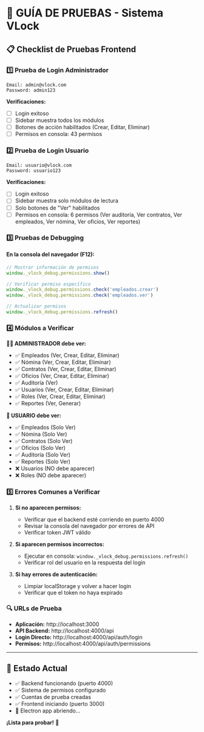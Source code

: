 # 🧪 GUÍA DE PRUEBAS - Sistema VLock

## 📋 Checklist de Pruebas Frontend

### 1️⃣ **Prueba de Login Administrador**
```
Email: admin@vlock.com
Password: admin123
```

**Verificaciones:**
- [ ] Login exitoso
- [ ] Sidebar muestra todos los módulos
- [ ] Botones de acción habilitados (Crear, Editar, Eliminar)
- [ ] Permisos en consola: 43 permisos

### 2️⃣ **Prueba de Login Usuario**
```
Email: usuario@vlock.com
Password: usuario123
```

**Verificaciones:**
- [ ] Login exitoso
- [ ] Sidebar muestra solo módulos de lectura
- [ ] Solo botones de "Ver" habilitados
- [ ] Permisos en consola: 6 permisos (Ver auditoría, Ver contratos, Ver empleados, Ver nómina, Ver oficios, Ver reportes)

### 3️⃣ **Pruebas de Debugging**

#### En la consola del navegador (F12):
```javascript
// Mostrar información de permisos
window._vlock_debug.permissions.show()

// Verificar permiso específico
window._vlock_debug.permissions.check('empleados.crear')
window._vlock_debug.permissions.check('empleados.ver')

// Actualizar permisos
window._vlock_debug.permissions.refresh()
```

### 4️⃣ **Módulos a Verificar**

**👨‍💼 ADMINISTRADOR debe ver:**
- ✅ Empleados (Ver, Crear, Editar, Eliminar)
- ✅ Nómina (Ver, Crear, Editar, Eliminar)
- ✅ Contratos (Ver, Crear, Editar, Eliminar)
- ✅ Oficios (Ver, Crear, Editar, Eliminar)
- ✅ Auditoría (Ver)
- ✅ Usuarios (Ver, Crear, Editar, Eliminar)
- ✅ Roles (Ver, Crear, Editar, Eliminar)
- ✅ Reportes (Ver, Generar)

**👤 USUARIO debe ver:**
- ✅ Empleados (Solo Ver)
- ✅ Nómina (Solo Ver)
- ✅ Contratos (Solo Ver)
- ✅ Oficios (Solo Ver)
- ✅ Auditoría (Solo Ver)
- ✅ Reportes (Solo Ver)
- ❌ Usuarios (NO debe aparecer)
- ❌ Roles (NO debe aparecer)

### 5️⃣ **Errores Comunes a Verificar**

1. **Si no aparecen permisos:**
   - Verificar que el backend esté corriendo en puerto 4000
   - Revisar la consola del navegador por errores de API
   - Verificar token JWT válido

2. **Si aparecen permisos incorrectos:**
   - Ejecutar en consola: `window._vlock_debug.permissions.refresh()`
   - Verificar rol del usuario en la respuesta del login

3. **Si hay errores de autenticación:**
   - Limpiar localStorage y volver a hacer login
   - Verificar que el token no haya expirado

### 🔍 **URLs de Prueba**

- **Aplicación:** http://localhost:3000
- **API Backend:** http://localhost:4000/api
- **Login Directo:** http://localhost:4000/api/auth/login
- **Permisos:** http://localhost:4000/api/auth/permissions

---

## 🎯 **Estado Actual**
- ✅ Backend funcionando (puerto 4000)
- ✅ Sistema de permisos configurado
- ✅ Cuentas de prueba creadas
- ✅ Frontend iniciando (puerto 3000)
- 🔄 Electron app abriendo...

**¡Lista para probar!** 🚀
